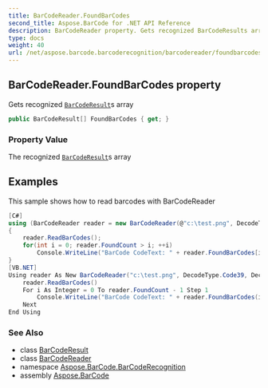 ```yaml
---
title: BarCodeReader.FoundBarCodes
second_title: Aspose.BarCode for .NET API Reference
description: BarCodeReader property. Gets recognized BarCodeResults array
type: docs
weight: 40
url: /net/aspose.barcode.barcoderecognition/barcodereader/foundbarcodes/
---
```

## BarCodeReader.FoundBarCodes property

Gets recognized [`BarCodeResult`](../../barcoderesult/)s array

```csharp
public BarCodeResult[] FoundBarCodes { get; }
```

### Property Value

The recognized [`BarCodeResult`](../../barcoderesult/)s array

## Examples

This sample shows how to read barcodes with BarCodeReader

```csharp
[C#]
using (BarCodeReader reader = new BarCodeReader(@"c:\test.png", DecodeType.Code39, DecodeType.Code128))
{
    reader.ReadBarCodes();
    for(int i = 0; reader.FoundCount > i; ++i)
        Console.WriteLine("BarCode CodeText: " + reader.FoundBarCodes[i].CodeText);
}
[VB.NET]
Using reader As New BarCodeReader("c:\test.png", DecodeType.Code39, DecodeType.Code128)
    reader.ReadBarCodes()
    For i As Integer = 0 To reader.FoundCount - 1 Step 1
        Console.WriteLine("BarCode CodeText: " + reader.FoundBarCodes(i).CodeText)
    Next
End Using
```

### See Also

* class [BarCodeResult](../../barcoderesult/)
* class [BarCodeReader](../)
* namespace [Aspose.BarCode.BarCodeRecognition](../../../aspose.barcode.barcoderecognition/)
* assembly [Aspose.BarCode](../../../)


